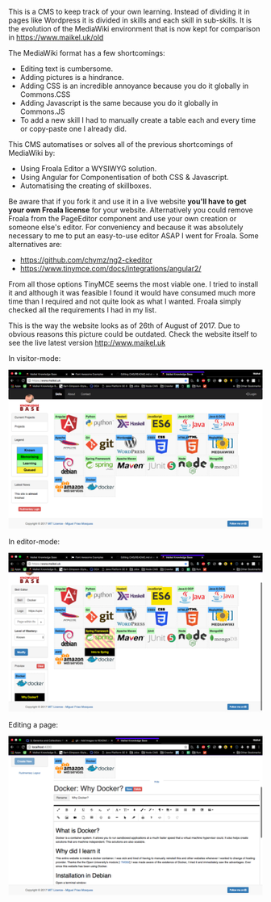 This is a CMS to keep track of your own learning. Instead of dividing it in pages like Wordpress it is divided in skills and each skill in sub-skills. 
It is the evolution of the MediaWiki environment that is now kept for comparison in https://www.maikel.uk/old 

The MediaWiki format has a few shortcomings:
* Editing text is cumbersome.  
* Adding pictures is a hindrance.  
* Adding CSS is an incredible annoyance because you do it globally in Commons.CSS
* Adding Javascript is the same because you do it globally in Commons.JS
* To add a new skill I had to manually create a table each and every time or copy-paste one I already did. 

This CMS automatises or solves all of the previous shortcomings of MediaWiki by:
* Using Froala Editor a WYSIWYG solution. 
* Using Angular for Componentisation of both CSS & Javascript. 
* Automatising the creating of skillboxes. 

Be aware that if you fork it and use it in a live website **you'll have to get your own Froala license** for your website. Alternatively you could remove Froala from the PageEditor component and use your own creation or someone else's editor. For conveniency and because it was absolutely necessary to me to put an easy-to-use editor ASAP I went for Froala. Some alternatives are:
 * https://github.com/chymz/ng2-ckeditor
 * https://www.tinymce.com/docs/integrations/angular2/
 
From all those options TinyMCE seems the most viable one. I tried to install it and although it was feasible I found it would have consumed much more time than I required and not quite look as what I wanted. Froala simply checked all the requirements I had in my list. 
 
This is the way the website looks as of 26th of August of 2017. Due to obvious reasons this picture could be outdated. Check the website itself to see the live latest version http://www.maikel.uk

In visitor-mode:

![In visitor-mode](images/visitor.png)

In editor-mode:

![In editor-mode](images/editor.png)

Editing a page:

![Editing a page](images/editPage.png)

